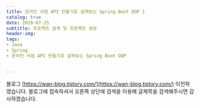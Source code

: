 ```yaml
---
title: 온라인 서점 API 만들기로 살펴보는 Spring Boot OOP 1
catalog: true
date: 2018-07-25
subtitle: 프로젝트 설계 및 프로젝트 생성
header-img:
tags:
- Java
- Spring
- 온라인 서점 API 만들기로 살펴보는 Spring Boot OOP


---
```


블로그 [https://wan-blog.tistory.com/](https://wan-blog.tistory.com/) 이전하였습니다. 블로그에 접속하셔서 오른쪽 상단에 검색을 이용해 글제목을 검색해주시면 감사하겠습니다.
